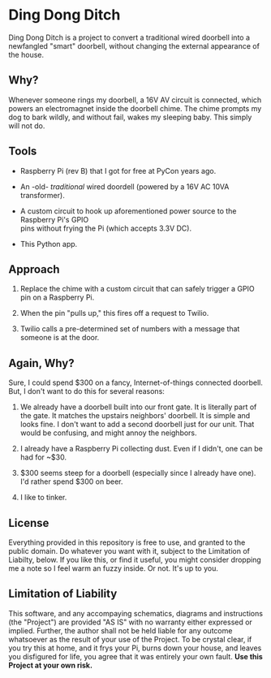 Ding Dong Ditch
===============

Ding Dong Ditch is a project to convert a traditional wired doorbell into a newfangled
"smart" doorbell, without changing the external appearance of the house.

Why?
----

Whenever someone rings my doorbell, a 16V AV circuit is connected, which powers an
electromagnet inside the doorbell chime. The chime prompts my dog to bark wildly, and
without fail, wakes my sleeping baby. This simply will not do.

Tools
-----

* Raspberry Pi (rev B) that I got for free at PyCon years ago.

* An -old- *traditional* wired doordell (powered by a 16V AC 10VA transformer).

* A custom circuit to hook up aforementioned power source to the Raspberry Pi's GPIO   
  pins without frying the Pi (which accepts 3.3V DC).

* This Python app.

Approach
--------

1. Replace the chime with a custom circuit that can safely trigger a GPIO pin on a
   Raspberry Pi.

2. When the pin "pulls up," this fires off a request to Twilio.

3. Twilio calls a pre-determined set of numbers with a message that someone is at the 
   door.

Again, Why?
-----------

Sure, I could spend $300 on a fancy, Internet-of-things connected doorbell. But, I don't
want to do this for several reasons:

1. We already have a doorbell built into our front gate. It is literally part of the
   gate. It matches the upstairs neighbors' doorbell. It is simple and looks fine.
   I don't want to add a second doorbell just for our unit. That would be confusing,
   and might annoy the neighbors.

2. I already have a Raspberry Pi collecting dust. Even if I didn't, one can be had for
   ~$30.

3. $300 seems steep for a doorbell (especially since I already have one). I'd rather
   spend $300 on beer.

4. I like to tinker.

License
-------

Everything provided in this repository is free to use, and granted to the public domain.
Do whatever you want with it, subject to the Limitation of Liabilty, below. If you like
this, or find it useful, you might consider dropping me a note so I feel warm an fuzzy
inside. Or not. It's up to you.

Limitation of Liability
-----------------------

This software, and any accompaying schematics, diagrams and instructions (the "Project")
are provided "AS IS" with no warranty either expressed or implied. Further, the author
shall not be held liable for any outcome whatsoever as the result of your use of the
Project. To be crystal clear, if you try this at home, and it frys your Pi, burns down
your house, and leaves you disfigured for life, you agree that it was entirely your own
fault. **Use this Project at your own risk.**
